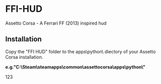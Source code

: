 # FFI-HUD
Assetto Corsa - A Ferrari FF (2013) inspired hud

<h2>Installation</h2>
<p>Copy the "FFI HUD" folder to the apps\python\ diectory of your Assetto Corsa installation. </p>
<p><b>e.g."C:\Steam\steamapps\common\assettocorsa\apps\python\"</b></p>
<p>123</p>
